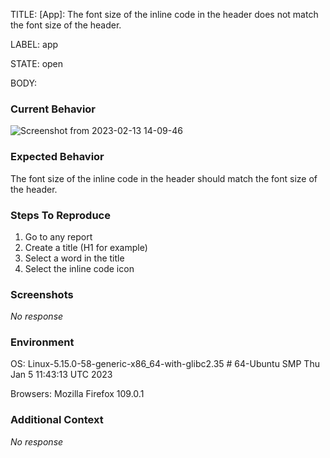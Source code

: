 TITLE:
[App]: The font size of the inline code in the header does not match the font size of the header.

LABEL:
app

STATE:
open

BODY:
### Current Behavior

![Screenshot from 2023-02-13 14-09-46](https://user-images.githubusercontent.com/45557362/218467163-560d5a33-e524-4052-a03f-9040b70833d3.png)


### Expected Behavior

The font size of the inline code in the header should match the font size of the header.

### Steps To Reproduce

1. Go to any report
2. Create a title (H1 for example)
3. Select a word in the title
4. Select the inline code icon

### Screenshots

_No response_

### Environment

OS:  Linux-5.15.0-58-generic-x86_64-with-glibc2.35 # 64-Ubuntu SMP Thu Jan 5 11:43:13 UTC 2023

Browsers: Mozilla Firefox 109.0.1

### Additional Context

_No response_

